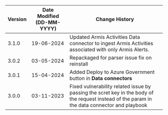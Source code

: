 | **Version** | **Date Modified (DD-MM-YYYY)** | **Change History**                          |
|-------------|--------------------------------|---------------------------------------------|
| 3.1.0       | 19-06-2024                     | Updated Armis Activities Data connector to ingest Armis Activities associated with only Armis Alerts.|
| 3.0.2       | 03-05-2024                     | Repackaged for parser issue fix on reinstall|
| 3.0.1       | 15-04-2024                     | Added Deploy to Azure Government button in **Data connectors**|
| 3.0.0       | 03-11-2023                     | Fixed vulnerability related issue by passing the scret key in the body of the request instead of the param in the data connector and playbook         |